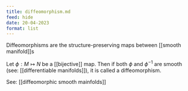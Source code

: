 ```yaml
---
title: diffeomorphism.md
feed: hide
date: 20-04-2023
format: list
---
```



Diffeomorphisms are the structure-preserving maps between [[smooth manifold]]s

Let $\phi: M\mapsto N$ be a [[bijective]] map. Then if both $\phi$ and $\phi^{-1}$ are smooth (see: [[differentiable manifolds]]), it is called a diffeomorphism.

See: [[diffeomorphic smooth mainfolds]]